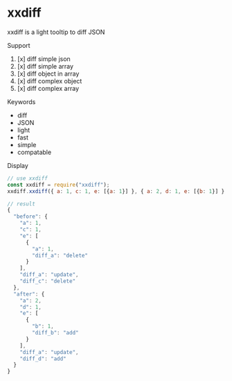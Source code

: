 # xxdiff

xxdiff is a light tooltip to diff JSON

Support

1. [x] diff simple json
2. [x] diff simple array
3. [x] diff object in array
4. [x] diff complex object
5. [x] diff complex array

Keywords

- diff
- JSON
- light
- fast
- simple
- compatable

Display

```js
// use xxdiff
const xxdiff = require("xxdiff");
xxdiff.xxdiff({ a: 1, c: 1, e: [{a: 1}] }, { a: 2, d: 1, e: [{b: 1}] })

// result
{
  "before": {
    "a": 1,
    "c": 1,
    "e": [
      {
        "a": 1,
        "diff_a": "delete"
      }
    ],
    "diff_a": "update",
    "diff_c": "delete"
  },
  "after": {
    "a": 2,
    "d": 1,
    "e": [
      {
        "b": 1,
        "diff_b": "add"
      }
    ],
    "diff_a": "update",
    "diff_d": "add"
  }
}
```
